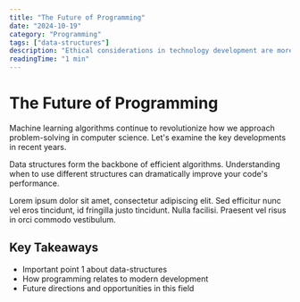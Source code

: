 ```yaml
---
title: "The Future of Programming"
date: "2024-10-19"
category: "Programming"
tags: ["data-structures"]
description: "Ethical considerations in technology development are more important than ever. This article examines some of the critica..."
readingTime: "1 min"
---
```


# The Future of Programming

Machine learning algorithms continue to revolutionize how we approach problem-solving in computer science. Let's examine the key developments in recent years.

Data structures form the backbone of efficient algorithms. Understanding when to use different structures can dramatically improve your code's performance.

Lorem ipsum dolor sit amet, consectetur adipiscing elit. Sed efficitur nunc vel eros tincidunt, id fringilla justo tincidunt. Nulla facilisi. Praesent vel risus in orci commodo vestibulum.

## Key Takeaways

- Important point 1 about data-structures
- How programming relates to modern development
- Future directions and opportunities in this field
